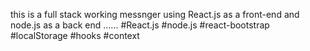 this is a full stack working messnger using React.js as a front-end and node.js as a back end ......
#React.js #node.js #react-bootstrap #localStorage #hooks #context 

